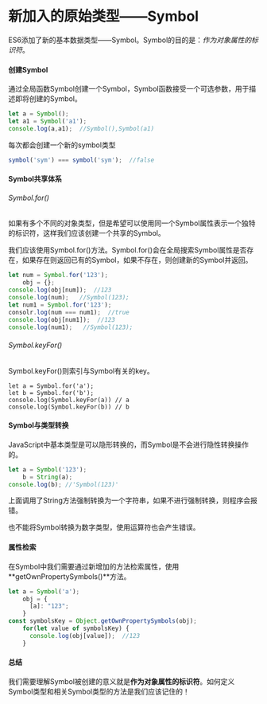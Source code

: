 # 新加入的原始类型——Symbol

ES6添加了新的基本数据类型——Symbol。Symbol的目的是：*作为对象属性的标识符*。

#### 创建Symbol

通过全局函数Symbol创建一个Symbol，Symbol函数接受一个可选参数，用于描述即将创建的Symbol。

```JavaScript
let a = Symbol();
let a1 = Symbol('a1');
console.log(a,a1);  //Symbol(),Symbol(a1)
```

每次都会创建一个新的symbol类型

```javascript
symbol('sym') === symbol('sym');  //false
```

#### Symbol共享体系

###### Symbol.for()

如果有多个不同的对象类型，但是希望可以使用同一个Symbol属性表示一个独特的标识符，这样我们应该创建一个共享的Symbol。

我们应该使用Symbol.for()方法。Symbol.for()会在全局搜索Symbol属性是否存在，如果存在则返回已有的Symbol，如果不存在，则创建新的Symbol并返回。

```javascript
let num = Symbol.for('123');
    obj = {};
console.log(obj[num]);  //123
console.log(num);   //Symbol(123);
let num1 = Symbol.for('123');
consolr.log(num === num1);  //true
console.log(obj[num1]);  //123
console.log(num1);   //Symbol(123);
```

###### Symbol.keyFor()

Symbol.keyFor()则索引与Symbol有关的key。

```
let a = Symbol.for('a');
let b = Symbol.for('b');
console.log(Symbol.keyFor(a)) // a
console.log(Symbol.keyFor(b)) // b
```

#### Symbol与类型转换

JavaScript中基本类型是可以隐形转换的，而Symbol是不会进行隐性转换操作的。

```javascript
let a = Symbol('123');
    b = String(a);
console.log(b); //'Symbol(123)'
```

上面调用了String方法强制转换为一个字符串，如果不进行强制转换，则程序会报错。

也不能将Symbol转换为数字类型，使用运算符也会产生错误。


#### 属性检索

在Symbol中我们需要通过新增加的方法检索属性，使用**getOwnPropertySymbols()**方法。

```javascript
let a = Symbol('a');  
    obj = {
      [a]: "123";
    } 
const symbolsKey = Object.getOwnPropertySymbols(obj);
    for(let value of symbolsKey) {
      console.log(obj[value]);  //123
    }
```

#### 总结

我们需要理解Symbol被创建的意义就是**作为对象属性的标识符**。如何定义Symbol类型和相关Symbol类型的方法是我们应该记住的！